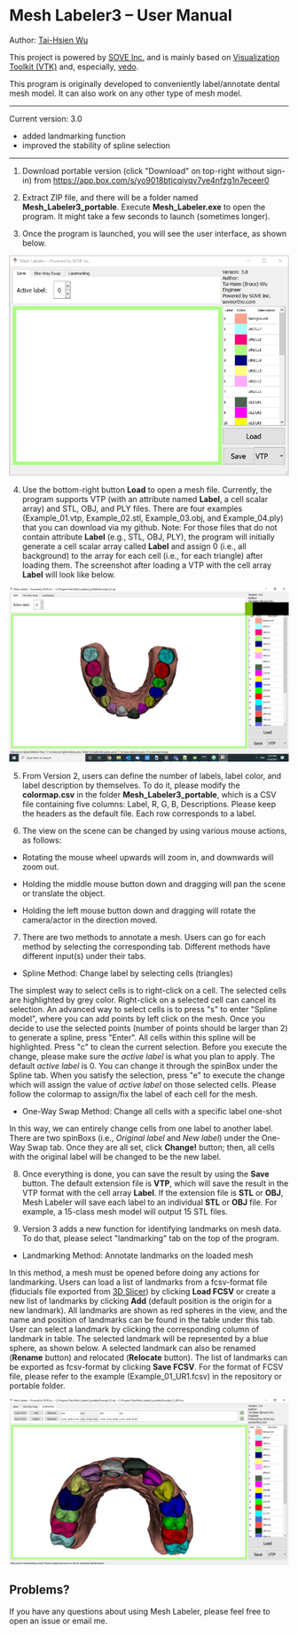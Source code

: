Mesh Labeler3 – User Manual
==========================

Author: [Tai-Hsien Wu](https://github.com/Tai-Hsien)

This project is powered by [SOVE Inc.](https://soveortho.com) and is mainly based on [Visualization Toolkit (VTK)](https://vtk.org/) and, especially, [vedo](https://github.com/marcomusy/vedo).

This program is originally developed to conveniently label/annotate dental mesh model. It can also work on any other type of mesh model.

------------
Current version: 3.0

* added landmarking function
* improved the stability of spline selection

------------

1.  Download portable version (click "Download" on top-right without sign-in) from 
	<https://app.box.com/s/yo9018btjcqiyqv7ye4nfzg1n7eceer0> 

2.  Extract ZIP file, and there will be a folder named
    **Mesh_Labeler3_portable**. Execute **Mesh_Labeler.exe** to open the program. It might take a few seconds to launch (sometimes longer). 
	
3. 	Once the program is launched, you will see the user interface, as shown below.

![Figure 1. The user interface of **Mesh Labeler**](./figure1.jpg)

4.  Use the bottom-right button **Load** to open a mesh file. Currently, the program supports VTP
    (with an attribute named **Label**, a cell scalar array) and STL, OBJ, and PLY files. There are four examples (Example_01.vtp, Example_02.stl, Example_03.obj, and Example_04.ply) that you can download via my github.
	Note: For those files that do not contain attribute **Label** (e.g., STL, OBJ, PLY), the program will initially generate a cell scalar array called **Label** 
    and assign 0 (i.e., all background) to the array for each cell
    (i.e., for each triangle) after loading them. The screenshot after loading a VTP with the cell array **Label** will look like below.

![Figure 2. After loading a suitable VTP file, you can see the model in the center of the window.](./figure2.jpg)

5.  From Version 2, users can define the number of labels, label color, and label description by themselves. To do it, please modify  the **colormap.csv** in the folder **Mesh_Labeler3_portable**, which is a CSV file containing five columns: Label, R, G, B, Descriptions.
	Please keep the headers as the default file. Each row corresponds to a label.

6.  The view on the scene can be changed by using various mouse actions, as
    follows:

-   Rotating the mouse wheel upwards will zoom in, and downwards will zoom out.

-   Holding the middle mouse button down and dragging will pan the scene or
    translate the object.

-   Holding the left mouse button down and dragging will rotate the camera/actor
    in the direction moved.

7.  There are two methods to annotate a mesh. Users can go for each method by selecting the corresponding tab. Different methods have different input(s) under their tabs.

-   Spline Method: Change label by selecting cells (triangles)

The simplest way to select cells is to right-click on a cell. The selected cells are highlighted by grey color. Right-click on a selected cell can cancel its selection.
An advanced way to select cells is to press "s" to enter "Spline model", where you can add points by left click on the mesh. Once you decide to use the selected points (number of points should be larger than 2) to generate a spline, press "Enter". All cells within this spline will be highlighted.
 Press "c" to clean the current selection. Before you execute the change, please make sure the *active label* is what you plan to apply. The default *active label* is 0. You can change it through the spinBox under the Spline tab.
When you satisfy the selection, press "e" to execute the change which will assign the value of *active label* on those selected cells. Please follow the colormap to assign/fix the label of each cell for the mesh.

-   One-Way Swap Method: Change all cells with a specific label one-shot

In this way, we can entirely change cells from one label to another label.
There are two spinBoxs (i.e., *Original label* and *New label*) under the One-Way Swap tab. Once they are all set, click **Change!** button; then, all cells with the original label will be changed to be the new label.

8.  Once everything is done, you can save the result by using the **Save** button. The default extension file is **VTP**, which will save the result in the VTP format with the cell array **Label**.
	If the extension file is **STL** or **OBJ**, Mesh Labeler will save each label to an individual **STL** or **OBJ** file. For example, a 15-class mesh model will output 15 STL files.
	
9. Version 3 adds a new function for identifying landmarks on mesh data. To do that, please select "landmarking" tab on the top of the program.

-   Landmarking Method: Annotate landmarks on the loaded mesh

In this method, a mesh must be opened before doing any actions for landmarking.
Users can load a list of landmarks from a fcsv-format file (fiducials file exported from [3D Slicer](https://www.slicer.org/)) by clicking **Load FCSV** or create a new list of landmarks by clicking **Add** (default position is the origin for a new landmark).
All landmarks are shown as red spheres in the view, and the name and position of landmarks can be found in the table under this tab. User can select a landmark by clicking the corresponding column of landmark in table.
The selected landmark will be represented by a blue sphere, as shown below.
A selected landmark can also be renamed (**Rename** button) and relocated (**Relocate** button).
The list of landmarks can be exported as fcsv-format by clicking **Save FCSV**.
For the format of FCSV file, please refer to the example (Example_01_UR1.fcsv) in the repository or portable folder.


![Figure 3. The landmarking method in **Mesh Labeler**. The blue and red spheres represented the selected landmark and the rest landmarks in a given list of landmarks.](./figure3.jpg)


Problems?
--------

If you have any questions about using Mesh Labeler, please feel free to open an issue or email me.